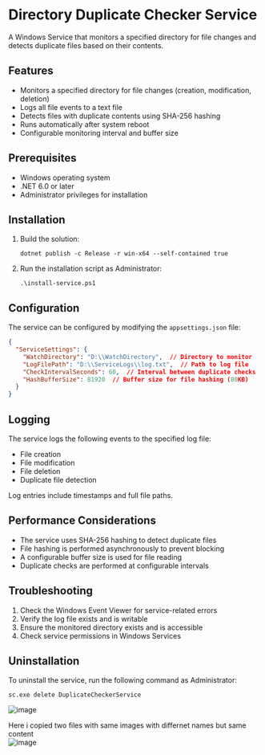 # Directory Duplicate Checker Service

A Windows Service that monitors a specified directory for file changes and detects duplicate files based on their contents.

## Features

- Monitors a specified directory for file changes (creation, modification, deletion)
- Logs all file events to a text file
- Detects files with duplicate contents using SHA-256 hashing
- Runs automatically after system reboot
- Configurable monitoring interval and buffer size

## Prerequisites

- Windows operating system
- .NET 6.0 or later
- Administrator privileges for installation

## Installation

1. Build the solution:
   ```
   dotnet publish -c Release -r win-x64 --self-contained true
   ```

2. Run the installation script as Administrator:
   ```
   .\install-service.ps1
   ```

## Configuration

The service can be configured by modifying the `appsettings.json` file:

```json
{
  "ServiceSettings": {
    "WatchDirectory": "D:\\WatchDirectory",  // Directory to monitor
    "LogFilePath": "D:\\ServiceLogs\\log.txt",  // Path to log file
    "CheckIntervalSeconds": 60,  // Interval between duplicate checks
    "HashBufferSize": 81920  // Buffer size for file hashing (80KB)
  }
}
```

## Logging

The service logs the following events to the specified log file:
- File creation
- File modification
- File deletion
- Duplicate file detection

Log entries include timestamps and full file paths.

## Performance Considerations

- The service uses SHA-256 hashing to detect duplicate files
- File hashing is performed asynchronously to prevent blocking
- A configurable buffer size is used for file reading
- Duplicate checks are performed at configurable intervals

## Troubleshooting

1. Check the Windows Event Viewer for service-related errors
2. Verify the log file exists and is writable
3. Ensure the monitored directory exists and is accessible
4. Check service permissions in Windows Services

## Uninstallation

To uninstall the service, run the following command as Administrator:
```
sc.exe delete DuplicateCheckerService
```
![image](https://github.com/user-attachments/assets/1a4432d5-9acf-41fa-8562-a0b906857e04)


Here i copied two files with same images with differnet names but same content  
![image](https://github.com/user-attachments/assets/02045ff7-1c88-49ca-8053-9605e9790277)

